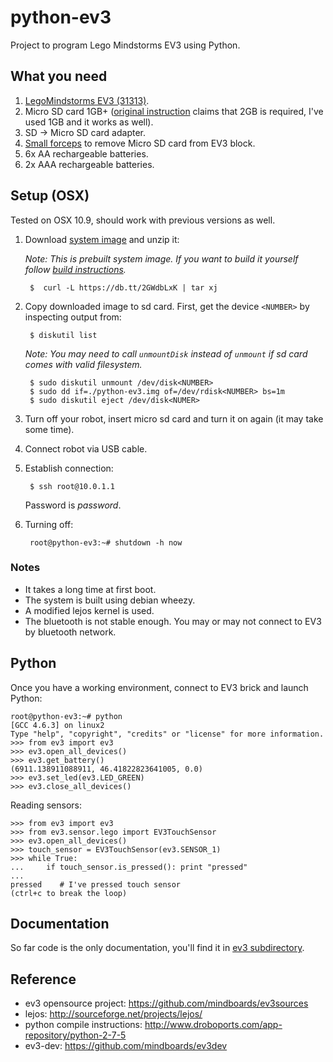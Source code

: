 python-ev3
==========

Project to program Lego Mindstorms EV3 using Python.

## What you need
 1. [LegoMindstorms EV3 (31313)](http://www.lego.com/en-us/mindstorms/products/ev3/31313).
 2. Micro SD card 1GB+ ([original instruction]((https://github.com/topikachu/python-ev3)) claims that 2GB is required, I've used 1GB and it works as well).
 3. SD -> Micro SD card adapter.
 4. [Small forceps](http://upload.wikimedia.org/wikipedia/commons/a/a4/Forceps.jpg) to remove Micro SD card from EV3 block.
 5. 6x AA rechargeable batteries.
 6. 2x AAA rechargeable batteries.

## Setup (OSX)

Tested on OSX 10.9, should work with previous versions as well.

1. Download [system image](https://db.tt/2GWdbLxK) and unzip it:

    _Note: This is prebuilt system image. If you want to build it yourself follow [build instructions](https://github.com/hmml/python-ev3/tree/refactor/build-rootfs)._
    
        $  curl -L https://db.tt/2GWdbLxK | tar xj

2. Copy downloaded image to sd card. First, get the device `<NUMBER>` by inspecting output from:

        $ diskutil list 
        
   _Note: You may need to call `unmountDisk` instead of `unmount` if sd card comes with valid filesystem._
   
        $ sudo diskutil unmount /dev/disk<NUMBER>
        $ sudo dd if=./python-ev3.img of=/dev/rdisk<NUMBER> bs=1m
        $ sudo diskutil eject /dev/disk<NUMER>        
3. Turn off your robot, insert micro sd card and turn it on again (it may take some time).
4. Connect robot via USB cable.
5. Establish connection:
        
        $ ssh root@10.0.1.1
        
   Password is *password*.
6. Turning off:

        root@python-ev3:~# shutdown -h now
        
### Notes
* It takes a long time at first boot.
* The system is built using debian wheezy.
* A modified lejos kernel is used.
* The bluetooth is not stable enough. You may or may not connect to EV3 by bluetooth network.

## Python

Once you have a working environment, connect to EV3 brick and launch Python:

    root@python-ev3:~# python      
    [GCC 4.6.3] on linux2
    Type "help", "copyright", "credits" or "license" for more information.
    >>> from ev3 import ev3
    >>> ev3.open_all_devices()
    >>> ev3.get_battery()
    (6911.138911088911, 46.41822823641005, 0.0)
    >>> ev3.set_led(ev3.LED_GREEN)
    >>> ev3.close_all_devices()
    
Reading sensors:    
    
    >>> from ev3 import ev3
    >>> from ev3.sensor.lego import EV3TouchSensor
    >>> ev3.open_all_devices()
    >>> touch_sensor = EV3TouchSensor(ev3.SENSOR_1)
    >>> while True:
    ...     if touch_sensor.is_pressed(): print "pressed"
    ... 
    pressed    # I've pressed touch sensor
    (ctrl+c to break the loop)
    
## Documentation

So far code is the only documentation, you'll find it in [ev3 subdirectory](https://github.com/hmml/python-ev3/tree/refactor/ev3).

## Reference
* ev3 opensource project: https://github.com/mindboards/ev3sources
* lejos: http://sourceforge.net/projects/lejos/
* python compile instructions: http://www.droboports.com/app-repository/python-2-7-5
* ev3-dev: https://github.com/mindboards/ev3dev
